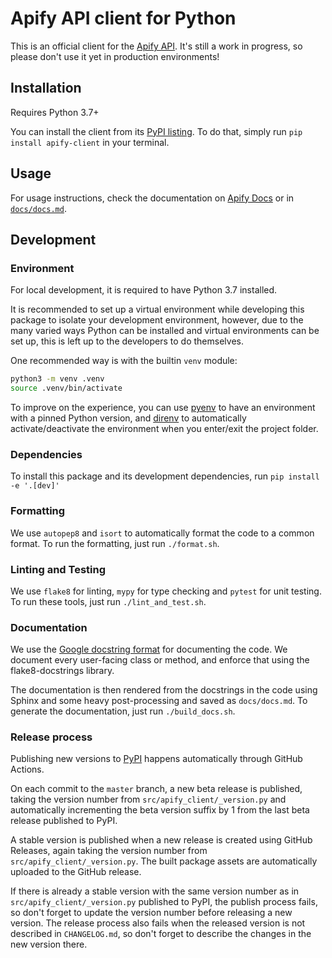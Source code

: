 # Apify API client for Python

This is an official client for the [Apify API](https://www.apify.com/docs/api/v2).
It's still a work in progress, so please don't use it yet in production environments!

## Installation

Requires Python 3.7+

You can install the client from its [PyPI listing](https://pypi.org/project/apify-client).
To do that, simply run `pip install apify-client` in your terminal.

## Usage

For usage instructions, check the documentation on [Apify Docs](https://docs.apify.com/apify-client-python) or in [`docs/docs.md`](.docs/docs.md).

## Development

### Environment

For local development, it is required to have Python 3.7 installed.

It is recommended to set up a virtual environment while developing this package to isolate your development environment,
however, due to the many varied ways Python can be installed and virtual environments can be set up,
this is left up to the developers to do themselves.

One recommended way is with the builtin `venv` module:

```bash
python3 -m venv .venv
source .venv/bin/activate
```

To improve on the experience, you can use [pyenv](https://github.com/pyenv/pyenv) to have an environment with a pinned Python version,
and [direnv](https://github.com/direnv/direnv) to automatically activate/deactivate the environment when you enter/exit the project folder.

### Dependencies

To install this package and its development dependencies, run `pip install -e '.[dev]'`

### Formatting

We use `autopep8` and `isort` to automatically format the code to a common format. To run the formatting, just run `./format.sh`.

### Linting and Testing

We use `flake8` for linting, `mypy` for type checking and `pytest` for unit testing. To run these tools, just run `./lint_and_test.sh`.

### Documentation

We use the [Google docstring format](https://sphinxcontrib-napoleon.readthedocs.io/en/latest/example_google.html) for documenting the code.
We document every user-facing class or method, and enforce that using the flake8-docstrings library.

The documentation is then rendered from the docstrings in the code using Sphinx and some heavy post-processing and saved as `docs/docs.md`.
To generate the documentation, just run `./build_docs.sh`.

### Release process

Publishing new versions to [PyPI](https://pypi.org/project/apify-client) happens automatically through GitHub Actions.

On each commit to the `master` branch, a new beta release is published, taking the version number from `src/apify_client/_version.py`
and automatically incrementing the beta version suffix by 1 from the last beta release published to PyPI.

A stable version is published when a new release is created using GitHub Releases, again taking the version number from `src/apify_client/_version.py`. The built package assets are automatically uploaded to the GitHub release.

If there is already a stable version with the same version number as in `src/apify_client/_version.py` published to PyPI, the publish process fails,
so don't forget to update the version number before releasing a new version.
The release process also fails when the released version is not described in `CHANGELOG.md`,
so don't forget to describe the changes in the new version there.
